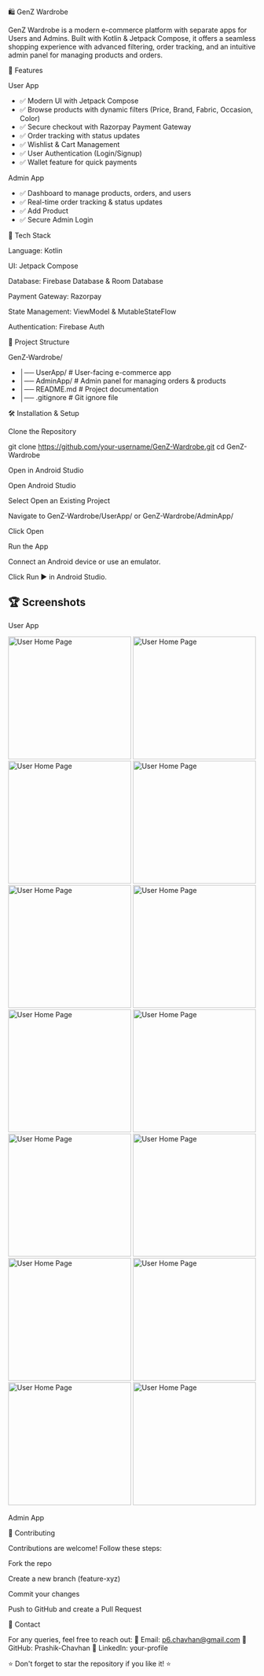🛍️ GenZ Wardrobe

GenZ Wardrobe is a modern e-commerce platform with separate apps for Users and Admins. Built with Kotlin & Jetpack Compose, it offers a seamless shopping experience with advanced filtering, order tracking, and an intuitive admin panel for managing products and orders.

📌 Features

User App

- ✅ Modern UI with Jetpack Compose
- ✅ Browse products with dynamic filters (Price, Brand, Fabric, Occasion, Color)
- ✅ Secure checkout with Razorpay Payment Gateway
- ✅ Order tracking with status updates
- ✅ Wishlist & Cart Management
- ✅ User Authentication (Login/Signup)
- ✅ Wallet feature for quick payments

Admin App

- ✅ Dashboard to manage products, orders, and users
- ✅ Real-time order tracking & status updates
- ✅ Add Product
- ✅ Secure Admin Login

🚀 Tech Stack

Language: Kotlin

UI: Jetpack Compose

Database: Firebase Database & Room Database

Payment Gateway: Razorpay

State Management: ViewModel & MutableStateFlow

Authentication: Firebase Auth

📂 Project Structure

GenZ-Wardrobe/
- │── UserApp/      # User-facing e-commerce app
- │── AdminApp/     # Admin panel for managing orders & products
- │── README.md     # Project documentation
- │── .gitignore    # Git ignore file

🛠️ Installation & Setup

Clone the Repository

git clone https://github.com/your-username/GenZ-Wardrobe.git
cd GenZ-Wardrobe

Open in Android Studio

Open Android Studio

Select Open an Existing Project

Navigate to GenZ-Wardrobe/UserApp/ or GenZ-Wardrobe/AdminApp/

Click Open

Run the App

Connect an Android device or use an emulator.

Click Run ▶️ in Android Studio.

## 🏆 Screenshots
User App

<img src = "assets/send_otp.jpg" width = "250" alt = "User Home Page">
<img src = "assets/verify_otp.jpg" width = "250" alt = "User Home Page">
<img src = "assets/home_page.jpg" width = "250" alt = "User Home Page">
<img src = "assets/products.jpg" width = "250" alt = "User Home Page">
<img src = "assets/filter_product.jpg" width = "250" alt = "User Home Page">
<img src = "assets/sort_products.jpg" width = "250" alt = "User Home Page">
<img src = "assets/product_details.jpg" width = "250" alt = "User Home Page">
<img src = "assets/product_highlight.jpg" width = "250" alt = "User Home Page">
<img src = "assets/cart_products.jpg" width = "250" alt = "User Home Page">
<img src = "assets/order_summary.jpg" width = "250" alt = "User Home Page">
<img src = "assets/whishlist.jpg" width = "250" alt = "User Home Page">
<img src = "assets/wallet.jpg" width = "250" alt = "User Home Page">
<img src = "assets/cart_products.jpg" width = "250" alt = "User Home Page">
<img src = "assets/my_orders.jpg" width = "250" alt = "User Home Page">
 

Admin App

 


🤝 Contributing

Contributions are welcome! Follow these steps:

Fork the repo

Create a new branch (feature-xyz)

Commit your changes

Push to GitHub and create a Pull Request

📧 Contact

For any queries, feel free to reach out:
📩 Email: p6.chavhan@gmail.com
🔗 GitHub: Prashik-Chavhan
🔗 LinkedIn: your-profile

⭐ Don't forget to star the repository if you like it! ⭐

